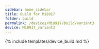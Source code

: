 ```yaml
---
sidebar: home_sidebar
title: Build for Mi8917
folder: build
permalink: /devices/Mi8917/build/variant3
device: Mi8917_variant3
---
```

{% include templates/device_build.md %}
